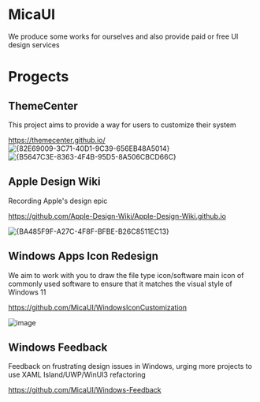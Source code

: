 # MicaUI

We produce some works for ourselves and also provide paid or free UI design services

# Progects

## ThemeCenter
This project aims to provide a way for users to customize their system

https://themecenter.github.io/
![{82E69009-3C71-40D1-9C39-656EB48A5014}](https://github.com/user-attachments/assets/c070ab19-21f3-4aca-b811-b0451f280a18) ![{B5647C3E-8363-4F4B-95D5-8A506CBCD66C}](https://github.com/user-attachments/assets/26e133e9-319f-44d0-a351-cb62dd90a73e)


## Apple Design Wiki

Recording Apple's design epic

https://github.com/Apple-Design-Wiki/Apple-Design-Wiki.github.io

![{BA485F9F-A27C-4F8F-BFBE-B26C8511EC13}](https://github.com/user-attachments/assets/baa63afa-f49e-4832-a805-7afa98ecb81b)


## Windows Apps Icon Redesign

We aim to work with you to draw the file type icon/software main icon of commonly used software to ensure that it matches the visual style of Windows 11

https://github.com/MicaUI/WindowsIconCustomization

![image](https://github.com/MicaUI/.github/assets/6630660/93092fa8-78d2-42cf-80b9-f717d9d32b22)

## Windows Feedback

Feedback on frustrating design issues in Windows, urging more projects to use XAML Island/UWP/WinUI3 refactoring

https://github.com/MicaUI/Windows-Feedback

